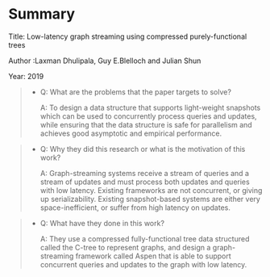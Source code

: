# Summary

Title: Low-latency graph streaming using compressed purely-functional trees

Author :Laxman Dhulipala, Guy E.Blelloch and Julian Shun

Year: 2019

>* Q: What are the problems that the paper targets to solve?
>
>   A: To design a data structure that supports light-weight snapshots which can be used to concurrently process queries and updates, while ensuring that the data structure is safe for parallelism and achieves good asymptotic and empirical performance.

>* Q: Why they did this research or what is the motivation of this work?
>
>   A: Graph-streaming systems receive a stream of queries and a stream of updates and must process both updates and queries with low latency.  Existing frameworks are not concurrent, or giving up serializability. Existing snapshot-based systems are either very space-inefficient, or suffer from high latency on updates.

>* Q: What have they done in this work? 
>
>   A: They use a compressed fully-functional tree data structured called the C-tree to represent graphs, and design a graph-streaming framework called Aspen that is able to support concurrent queries and updates to the graph with low latency.
